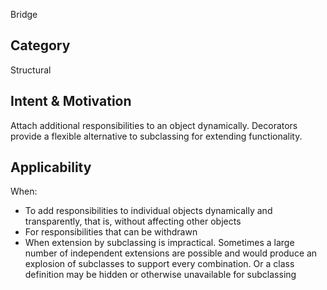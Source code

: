 Bridge

## Category
Structural

## Intent & Motivation
Attach additional responsibilities to an object dynamically. Decorators provide a flexible alternative to subclassing
 for extending functionality. 
 
## Applicability
When:
- To add responsibilities to individual objects dynamically and transparently, that is, without affecting other objects
- For responsibilities that can be withdrawn
- When extension by subclassing is impractical. Sometimes a large number of independent extensions are possible and 
  would produce an explosion of subclasses to support every combination. Or a class definition may be hidden or otherwise unavailable for subclassing 